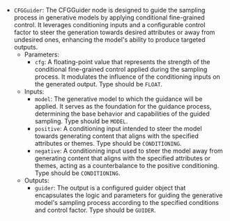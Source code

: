 - `CFGGuider`: The CFGGuider node is designed to guide the sampling process in generative models by applying conditional fine-grained control. It leverages conditioning inputs and a configurable control factor to steer the generation towards desired attributes or away from undesired ones, enhancing the model's ability to produce targeted outputs.
    - Parameters:
        - `cfg`: A floating-point value that represents the strength of the conditional fine-grained control applied during the sampling process. It modulates the influence of the conditioning inputs on the generated output. Type should be `FLOAT`.
    - Inputs:
        - `model`: The generative model to which the guidance will be applied. It serves as the foundation for the guidance process, determining the base behavior and capabilities of the guided sampling. Type should be `MODEL`.
        - `positive`: A conditioning input intended to steer the model towards generating content that aligns with the specified attributes or themes. Type should be `CONDITIONING`.
        - `negative`: A conditioning input used to steer the model away from generating content that aligns with the specified attributes or themes, acting as a counterbalance to the positive conditioning. Type should be `CONDITIONING`.
    - Outputs:
        - `guider`: The output is a configured guider object that encapsulates the logic and parameters for guiding the generative model's sampling process according to the specified conditions and control factor. Type should be `GUIDER`.
